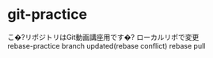# git-practice
こ�?リポジトリはGit動画講座用です�?
ローカルリポで変更  
rebase-practice branch updated(rebase conflict)
rebase pull
